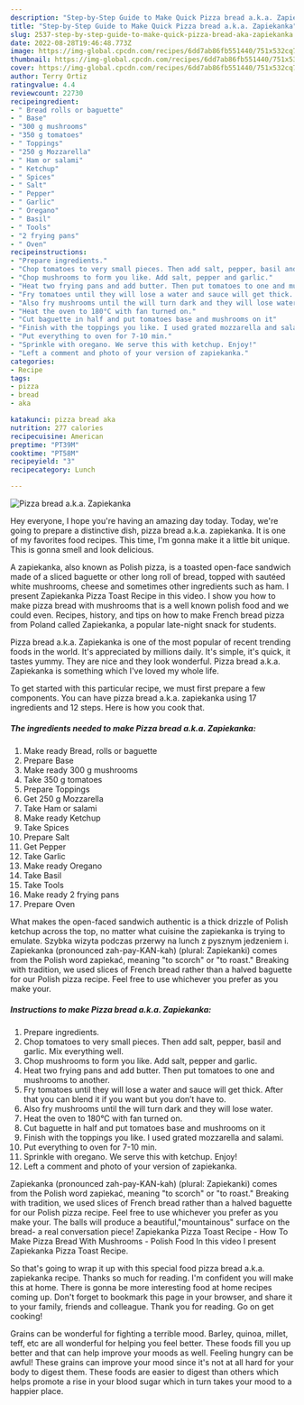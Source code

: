 ```yaml
---
description: "Step-by-Step Guide to Make Quick Pizza bread a.k.a. Zapiekanka"
title: "Step-by-Step Guide to Make Quick Pizza bread a.k.a. Zapiekanka"
slug: 2537-step-by-step-guide-to-make-quick-pizza-bread-aka-zapiekanka
date: 2022-08-28T19:46:48.773Z
image: https://img-global.cpcdn.com/recipes/6dd7ab86fb551440/751x532cq70/pizza-bread-aka-zapiekanka-recipe-main-photo.jpg
thumbnail: https://img-global.cpcdn.com/recipes/6dd7ab86fb551440/751x532cq70/pizza-bread-aka-zapiekanka-recipe-main-photo.jpg
cover: https://img-global.cpcdn.com/recipes/6dd7ab86fb551440/751x532cq70/pizza-bread-aka-zapiekanka-recipe-main-photo.jpg
author: Terry Ortiz
ratingvalue: 4.4
reviewcount: 22730
recipeingredient:
- " Bread rolls or baguette"
- " Base"
- "300 g mushrooms"
- "350 g tomatoes"
- " Toppings"
- "250 g Mozzarella"
- " Ham or salami"
- " Ketchup"
- " Spices"
- " Salt"
- " Pepper"
- " Garlic"
- " Oregano"
- " Basil"
- " Tools"
- "2 frying pans"
- " Oven"
recipeinstructions:
- "Prepare ingredients."
- "Chop tomatoes to very small pieces. Then add salt, pepper, basil and garlic. Mix everything well."
- "Chop mushrooms to form you like. Add salt, pepper and garlic."
- "Heat two frying pans and add butter. Then put tomatoes to one and mushrooms to another."
- "Fry tomatoes until they will lose a water and sauce will get thick. After that you can blend it if you want but you don’t have to."
- "Also fry mushrooms until the will turn dark and they will lose water."
- "Heat the oven to 180°C with fan turned on."
- "Cut baguette in half and put tomatoes base and mushrooms on it"
- "Finish with the toppings you like. I used grated mozzarella and salami."
- "Put everything to oven for 7-10 min."
- "Sprinkle with oregano. We serve this with ketchup. Enjoy!"
- "Left a comment and photo of your version of zapiekanka."
categories:
- Recipe
tags:
- pizza
- bread
- aka

katakunci: pizza bread aka 
nutrition: 277 calories
recipecuisine: American
preptime: "PT39M"
cooktime: "PT58M"
recipeyield: "3"
recipecategory: Lunch

---
```



![Pizza bread a.k.a. Zapiekanka](https://img-global.cpcdn.com/recipes/6dd7ab86fb551440/751x532cq70/pizza-bread-aka-zapiekanka-recipe-main-photo.jpg)

Hey everyone, I hope you're having an amazing day today. Today, we're going to prepare a distinctive dish, pizza bread a.k.a. zapiekanka. It is one of my favorites food recipes. This time, I'm gonna make it a little bit unique. This is gonna smell and look delicious.

A zapiekanka, also known as Polish pizza, is a toasted open-face sandwich made of a sliced baguette or other long roll of bread, topped with sautéed white mushrooms, cheese and sometimes other ingredients such as ham. I present Zapiekanka Pizza Toast Recipe in this video. I show you how to make pizza bread with mushrooms that is a well known polish food and we could even. Recipes, history, and tips on how to make French bread pizza from Poland called Zapiekanka, a popular late-night snack for students.

Pizza bread a.k.a. Zapiekanka is one of the most popular of recent trending foods in the world. It's appreciated by millions daily. It's simple, it's quick, it tastes yummy. They are nice and they look wonderful. Pizza bread a.k.a. Zapiekanka is something which I've loved my whole life.


To get started with this particular recipe, we must first prepare a few components. You can have pizza bread a.k.a. zapiekanka using 17 ingredients and 12 steps. Here is how you cook that.

<!--inarticleads1-->

##### The ingredients needed to make Pizza bread a.k.a. Zapiekanka:

1. Make ready  Bread, rolls or baguette
1. Prepare  Base
1. Make ready 300 g mushrooms
1. Take 350 g tomatoes
1. Prepare  Toppings
1. Get 250 g Mozzarella
1. Take  Ham or salami
1. Make ready  Ketchup
1. Take  Spices
1. Prepare  Salt
1. Get  Pepper
1. Take  Garlic
1. Make ready  Oregano
1. Take  Basil
1. Take  Tools
1. Make ready 2 frying pans
1. Prepare  Oven


What makes the open-faced sandwich authentic is a thick drizzle of Polish ketchup across the top, no matter what cuisine the zapiekanka is trying to emulate. Szybka wizyta podczas przerwy na lunch z pysznym jedzeniem i. Zapiekanka (pronounced zah-pay-KAN-kah) (plural: Zapiekanki) comes from the Polish word zapiekać, meaning &#34;to scorch&#34; or &#34;to roast.&#34; Breaking with tradition, we used slices of French bread rather than a halved baguette for our Polish pizza recipe. Feel free to use whichever you prefer as you make your. 

<!--inarticleads2-->

##### Instructions to make Pizza bread a.k.a. Zapiekanka:

1. Prepare ingredients.
1. Chop tomatoes to very small pieces. Then add salt, pepper, basil and garlic. Mix everything well.
1. Chop mushrooms to form you like. Add salt, pepper and garlic.
1. Heat two frying pans and add butter. Then put tomatoes to one and mushrooms to another.
1. Fry tomatoes until they will lose a water and sauce will get thick. After that you can blend it if you want but you don’t have to.
1. Also fry mushrooms until the will turn dark and they will lose water.
1. Heat the oven to 180°C with fan turned on.
1. Cut baguette in half and put tomatoes base and mushrooms on it
1. Finish with the toppings you like. I used grated mozzarella and salami.
1. Put everything to oven for 7-10 min.
1. Sprinkle with oregano. We serve this with ketchup. Enjoy!
1. Left a comment and photo of your version of zapiekanka.


Zapiekanka (pronounced zah-pay-KAN-kah) (plural: Zapiekanki) comes from the Polish word zapiekać, meaning &#34;to scorch&#34; or &#34;to roast.&#34; Breaking with tradition, we used slices of French bread rather than a halved baguette for our Polish pizza recipe. Feel free to use whichever you prefer as you make your. The balls will produce a beautiful,&#34;mountainous&#34; surface on the bread- a real conversation piece! Zapiekanka Pizza Toast Recipe - How To Make Pizza Bread With Mushrooms - Polish Food In this video I present Zapiekanka Pizza Toast Recipe. 

So that's going to wrap it up with this special food pizza bread a.k.a. zapiekanka recipe. Thanks so much for reading. I'm confident you will make this at home. There is gonna be more interesting food at home recipes coming up. Don't forget to bookmark this page in your browser, and share it to your family, friends and colleague. Thank you for reading. Go on get cooking!

Grains can be wonderful for fighting a terrible mood. Barley, quinoa, millet, teff, etc are all wonderful for helping you feel better. These foods fill you up better and that can help improve your moods as well. Feeling hungry can be awful! These grains can improve your mood since it's not at all hard for your body to digest them. These foods are easier to digest than others which helps promote a rise in your blood sugar which in turn takes your mood to a happier place.
